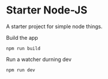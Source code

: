 # Starter Node-JS

A starter project for simple node things.

Build the app

```
npm run build
```

Run a watcher durning dev

```
npm run dev
```
